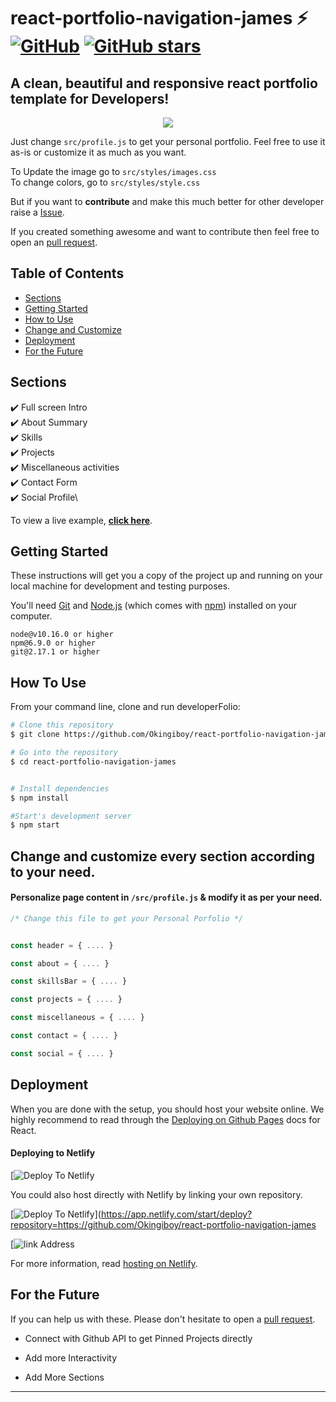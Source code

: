 # react-portfolio-navigation-james ⚡️ [![GitHub](https://img.shields.io/github/license/okingiboy/portfolio-template?color=blue)](https://github.com/Okingiboy/react-portfolio-navigation-james/blob/main/LICENSE) [![GitHub stars](https://img.shields.io/github/stars/okingiboy/)](https://github.com/Okingiboy/react-portfolio-navigation-james/stargazers)

## A clean, beautiful and responsive react portfolio template for Developers!


<p align="center">
  <kbd>
<img src="https://github.com/okingiboy/react-portfolio-navigation-james/blob/main/public/portfolio-example.gif?raw=true"></img>
  </kbd>
</p>


Just change `src/profile.js` to get your personal portfolio. Feel free to use it as-is or customize it as much as you want.

To Update the image go to `src/styles/images.css`  
To change colors, go to `src/styles/style.css`

But if you want to **contribute** and make this much better for other developer raise a [Issue](https://github.com/Okingiboy/react-portfolio-navigation-james/issues).


If you created something awesome and want to contribute then feel free to open an [pull request](https://github.com/Okingiboy/react-portfolio-navigation-james/pulls).

## Table of Contents
- [Sections](#sections)
- [Getting Started](#getting-started)
- [How to Use](#how-to-use)
- [Change and Customize](#change-and-customize-every-section-according-to-your-need)
- [Deployment](#deployment)
- [For the Future](#for-the-future)
## Sections
✔️ Full screen Intro\
✔️ About Summary\
✔️ Skills\
✔️ Projects\
✔️ Miscellaneous activities\
✔️ Contact Form\
✔️ Social Profile\

To view a live example, **[click here](https://okingiboy.netlify.app/)**.


## Getting Started

These instructions will get you a copy of the project up and running on your local machine for development and testing purposes.

You'll need [Git](https://git-scm.com) and [Node.js](https://nodejs.org/en/download/) (which comes with [npm](http://npmjs.com)) installed on your computer.

```
node@v10.16.0 or higher
npm@6.9.0 or higher
git@2.17.1 or higher
```


## How To Use 

From your command line, clone and run developerFolio:

```bash
# Clone this repository
$ git clone https://github.com/Okingiboy/react-portfolio-navigation-james.git

# Go into the repository
$ cd react-portfolio-navigation-james


# Install dependencies
$ npm install

#Start's development server
$ npm start
```

## Change and customize every section according to your need.

#### Personalize page content in `/src/profile.js` & modify it as per your need.

```javascript
/* Change this file to get your Personal Porfolio */


const header = { .... }

const about = { .... }

const skillsBar = { .... }

const projects = { .... }

const miscellaneous = { .... }

const contact = { .... }

const social = { .... }

```


## Deployment
When you are done with the setup, you should host your website online.
We highly recommend to read through the [Deploying on Github Pages](https://create-react-app.dev/docs/deployment/#github-pages) docs for React.




#### Deploying to Netlify

[![Deploy To Netlify](https://reactpotfoliojames.netlify.app/)


You could also host directly with Netlify by linking your own repository.

[![Deploy To Netlify](https://www.netlify.com/img/deploy/button.svg)](https://app.netlify.com/start/deploy?repository=https://github.com/Okingiboy/react-portfolio-navigation-james




[![link Address](https://github.com/Okingiboy/react-portfolio-navigation-james/commit/04025b97f40a79b9e4ed595e640eea9a36a59ee0)

For more information, read [hosting on Netlify](https://create-react-app.dev/docs/deployment/#netlify).


## For the Future
If you can help us with these. Please don't hesitate to open a [pull request](https://github.com/okingiboy/react-portfolio-navigation-james/pulls).

- Connect with Github API to get Pinned Projects directly

- Add more Interactivity

- Add More Sections

<!-- markdownlint-enable -->
<!-- prettier-ignore-end -->
<!-- ALL-CONTRIBUTORS-LIST:END -->

---
